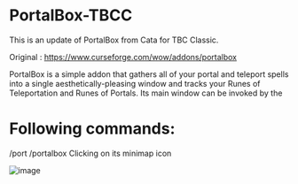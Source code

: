 # PortalBox-TBCC
This is an update of PortalBox from Cata for TBC Classic.

Original : https://www.curseforge.com/wow/addons/portalbox


PortalBox is a simple addon that gathers all of your portal and teleport spells into a single aesthetically-pleasing window and tracks your Runes of Teleportation and Runes of Portals. Its main window can be invoked by the

# Following commands:
/port
/portalbox
Clicking on its minimap icon


![image](https://user-images.githubusercontent.com/85767653/124335442-8eabc380-db9a-11eb-8b91-6cfaa7dc122a.png)
